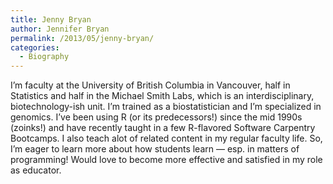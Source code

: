 ```yaml
---
title: Jenny Bryan
author: Jennifer Bryan
permalink: /2013/05/jenny-bryan/
categories:
  - Biography
---
```

I&#8217;m faculty at the University of British Columbia in Vancouver, half in Statistics and half in the Michael Smith Labs, which is an interdisciplinary, biotechnology-ish unit. I&#8217;m trained as a biostatistician and I&#8217;m specialized in genomics. I&#8217;ve been using R (or its predecessors!) since the mid 1990s (zoinks!) and have recently taught in a few R-flavored Software Carpentry Bootcamps. I also teach alot of related content in my regular faculty life. So, I&#8217;m eager to learn more about how students learn &#8212; esp. in matters of programming! Would love to become more effective and satisfied in my role as educator.
